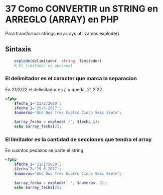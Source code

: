 #  37 Como CONVERTIR un STRING en ARREGLO (ARRAY) en PHP
Para transformar strings en arrays utilizamos explode()
## Sintaxis
```php
    explode(delimitador, string, limitador)
    # El limitador es opcional
```
### El delimitador es el caracter que marca la separacion
En 21/2/22 el delimitador es /, y queda, 21 2 22    
```php
<?php
    $fecha_1='21/2/2020';
    $fecha_2='25-6-2017';
    $numeros='Uno Dos Tres Cuatro Cinco Seis Siete';

    $array_fecha = explode('/', $fecha_1);
    echo $array_fecha[2];
```

### El limitador es la cantidad de secciones que tendra el array
En cuantos pedazos se parte el string
```php
<?php
    $fecha_1='21/2/2020';
    $fecha_2='25-6-2017';
    $numeros='Uno Dos Tres Cuatro Cinco Seis Siete';

    $array_fecha = explode(' ', $numeros, 3);
    echo $array_fecha[2];

```